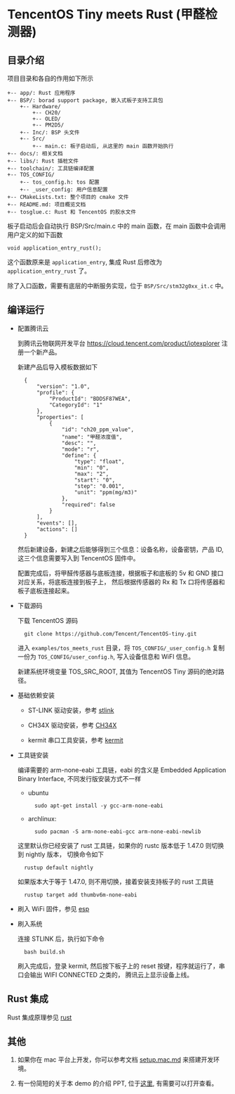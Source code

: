 # TencentOS Tiny meets Rust (甲醛检测器)

## 目录介绍

项目目录和各自的作用如下所示

    +-- app/: Rust 应用程序
    +-- BSP/: borad support package, 嵌入式板子支持工具包
        +-- Hardware/
            +-- CH20/
            +-- OLED/
            +-- PM2D5/
        +-- Inc/: BSP 头文件
        +-- Src/
            +-- main.c: 板子启动后, 从这里的 main 函数开始执行
    +-- docs/: 相关文档
    +-- libs/: Rust 插桩文件
    +-- toolchain/: 工具链编译配置
    +-- TOS_CONFIG/
        +-- tos_config.h: tos 配置
        +-- _user_config: 用户信息配置
    +-- CMakeLists.txt: 整个项目的 cmake 文件
    +-- README.md: 项目概览文档
    +-- tosglue.c: Rust 和 TencentOS 的胶水文件

板子启动后会自动执行 BSP/Src/main.c 中的 main 函数，在 main 函数中会调用用户定义的如下函数

    void application_entry_rust();

这个函数原来是 `application_entry`, 集成 Rust 后修改为 `application_entry_rust` 了。

除了入口函数，需要有底层的中断服务实现，位于 `BSP/Src/stm32g0xx_it.c` 中。

## 编译运行

- 配置腾讯云

  到腾讯云物联网开发平台 https://cloud.tencent.com/product/iotexplorer 注册一个新产品。

  新建产品后导入模板数据如下

        {
            "version": "1.0",
            "profile": {
                "ProductId": "BDDSF87WEA",
                "CategoryId": "1"
            },
            "properties": [
                {
                    "id": "ch20_ppm_value",
                    "name": "甲醛浓度值",
                    "desc": "",
                    "mode": "r",
                    "define": {
                        "type": "float",
                        "min": "0",
                        "max": "2",
                        "start": "0",
                        "step": "0.001",
                        "unit": "ppm(mg/m3)"
                    },
                    "required": false
                }
            ],
            "events": [],
            "actions": []
        }

  然后新建设备，新建之后能够得到三个信息：设备名称，设备密钥，产品 ID,
  这三个信息需要写入到 TencentOS 固件中。

  配置完成后，将甲醛传感器与底板连接，根据板子和底板的 5v 和 GND 接口对应关系，将底板连接到板子上，
  然后根据传感器的 Rx 和 Tx 口将传感器和板子底板连接起来。

- 下载源码

  下载 TencentOS 源码

        git clone https://github.com/Tencent/TencentOS-tiny.git

  进入 `examples/tos_meets_rust` 目录，将 `TOS_CONFIG/_user_config.h` 复制一份为 `TOS_CONFIG/user_config.h`,
  写入设备信息和 WiFI 信息。

  新建系统环境变量 TOS_SRC_ROOT, 其值为 TencentOS Tiny 源码的绝对路径。

- 基础依赖安装

  - ST-LINK 驱动安装，参考 [stlink](./docs/stlink.md)

  - CH34X 驱动安装，参考 [CH34X](./docs/ch34x.md)

  - kermit 串口工具安装，参考 [kermit](./docs/kermit.md)

- 工具链安装

  编译需要的 arm-none-eabi 工具链，eabi 的含义是 Embedded Application Binary Interface,
  不同发行版安装方式不一样

  - ubuntu

          sudo apt-get install -y gcc-arm-none-eabi

  - archlinux:

          sudo pacman -S arm-none-eabi-gcc arm-none-eabi-newlib

  这里默认你已经安装了 rust 工具链，如果你的 rustc 版本低于 1.47.0 则切换到 nightly 版本，
  切换命令如下

        rustup default nightly

  如果版本大于等于 1.47.0, 则不用切换，接着安装支持板子的 rust 工具链

        rustup target add thumbv6m-none-eabi

- 刷入 WiFi 固件，参见 [esp](./docs/flash-esp.md)

- 刷入系统

  连接 STLINK 后，执行如下命令

        bash build.sh

  刷入完成后，登录 kermit, 然后按下板子上的 reset 按键，程序就运行了，串口会输出 WIFI CONNECTED 之类的，
  腾讯云上显示设备上线。

## Rust 集成

Rust 集成原理参见 [rust](./docs/rust.md)

## 其他

1. 如果你在 mac 平台上开发，你可以参考文档 [setup.mac.md](./docs/setup.mac.md) 来搭建开发环境。

2. 有一份简短的关于本 demo 的介绍 PPT, 位于[这里](./docs/presentation.pdf), 有需要可以打开查看。
